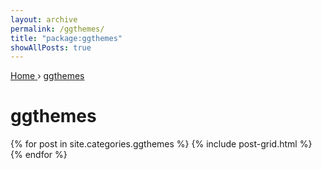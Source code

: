 ```yaml
---
layout: archive
permalink: /ggthemes/
title: "package:ggthemes"
showAllPosts: true
---
```


<div class="wrap">

   <nav class="breadcrumbs">
      <span itemscope="" itemtype="http://data-vocabulary.org/Breadcrumb">
         <a href="{{ site.baseurl }}" itemprop="url">
            <span itemprop="title">Home</span>
         </a>
          ›
         <a href="{{ site.baseurl }}/ggthemes" itemprop="url">
            <span itemprop="title">ggthemes</span>
         </a>
      </span>
   </nav>

   <div class="page-title">
     <h1>ggthemes</h1>
   </div>

   <div class="archive-wrap">
      <div class="page-content">
         <div class="tiles">
         {% for post in site.categories.ggthemes %}
            {% include post-grid.html %}
         {% endfor %}
         </div><!-- /.tiles -->
      </div><!-- /.page-content -->
   </div><!-- /.archive-wrap -->
</div><!-- /.wrap -->
